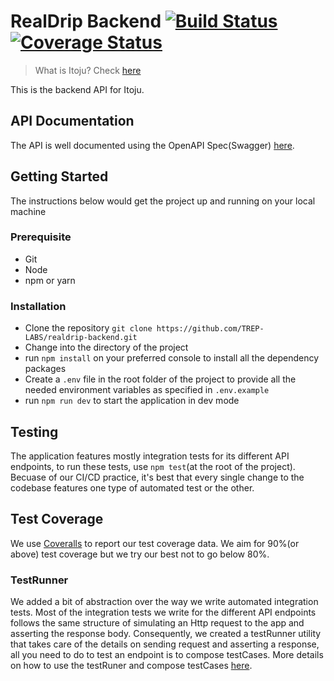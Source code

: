 # RealDrip Backend [![Build Status](https://travis-ci.org/TREP-LABS/realdrip-backend.svg?branch=master)](https://travis-ci.org/TREP-LABS/realdrip-backend)  [![Coverage Status](https://coveralls.io/repos/github/TREP-LABS/realdrip-backend/badge.svg?branch=master)](https://coveralls.io/github/TREP-LABS/realdrip-backend?branch=master)

> What is Itoju? Check [here](https://treplabs.co/Itoju)

This is the backend API for Itoju.

## API Documentation
The API is well documented using the OpenAPI Spec(Swagger) [here](https://app.swaggerhub.com/apis/Treplabs/Realdrip_Platform/1.0#/).

## Getting Started
The instructions below would get the project up and running on your local machine

### Prerequisite
- Git
- Node
- npm or yarn

### Installation
- Clone the repository `git clone https://github.com/TREP-LABS/realdrip-backend.git`
- Change into the directory of the project
- run `npm install` on your preferred console to install all the dependency packages
- Create a `.env` file in the root folder of the project to provide all the needed environment variables as specified in `.env.example`
- run `npm run dev` to start the application in dev mode

## Testing
The application features mostly integration tests for its different API endpoints, to run these tests, use `npm test`(at the root of the project).
Becuase of our CI/CD practice, it's best that every single change to the codebase features one type of automated test or the other.

## Test Coverage
We use [Coveralls](https://coveralls.io/) to report our test coverage data. We aim for 90%(or above) test coverage but we try our best not to go below 80%.

### TestRunner
We added a bit of abstraction over the way we write automated integration tests. Most of the integration tests we write for the different API endpoints follows the same structure of simulating an Http request to the app and asserting the response body. Consequently, we created a testRunner utility that takes care of the details on sending request and asserting a response, all you need to do to test an endpoint is to compose testCases. More details on how to use the testRuner and compose testCases [here]().
